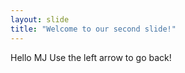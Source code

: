 ```yaml
---
layout: slide
title: "Welcome to our second slide!"
---
```

Hello MJ
Use the left arrow to go back!
